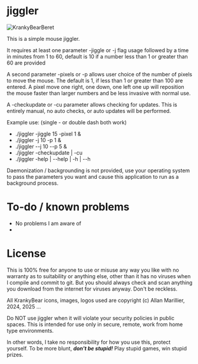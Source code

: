# jiggler
![KrankyBearBeret](https://github.com/user-attachments/assets/95aef02f-a72c-4b82-aad2-5d2e4b30315a)

This is a simple mouse jiggler.

It requires at least one parameter -jiggle or -j flag usage followed by a time
in minutes from 1 to 60, default is 10 if a number less than 1 or greater
than 60 are provided

A second parameter -pixels or -p allows user choice of the number of pixels to
move the mouse. The default is 1, if less than 1 or greater than 100 are entered.
A pixel move one right, one down, one left one up will reposition the mouse faster
than larger numbers and be less invasive with normal use.

A -checkupdate or -cu parameter allows checking for updates. This is entirely manual,
no auto checks, or auto updates will be performed.

Example use: (single - or double dash both work)
* ./jiggler -jiggle 15 -pixel 1 &
* ./jiggler -j 10 -p 1 &
* ./jiggler --j 10 --p 5 &
* ./jiggler -checkupdate | -cu
* ./jiggler -help | --help | -h | --h

Daemonization / backgrounding is not provided, use your operating system to pass
the parameters you want and cause this application to run as a background process.



# To-do / known problems
- No problems I am aware of
- 


# License
This is 100% free for anyone to use or misuse any way you like with no warranty as
to suitability or anything else, other than it has no viruses when I compile and
commit to git. But you should always check and scan anything you download from the
internet for viruses anyway. Don't be reckless.

All KrankyBear icons, images, logos used are copyright (c) Allan Marillier, 2024, 2025 ...

Do NOT use jiggler when it will violate your security policies in public spaces.
This is intended for use only in secure, remote, work from home type environments.

In other words, I take no responsibility for how you use this, protect yourself. 
To be more blunt, _**don't be stupid!**_
Play stupid games, win stupid prizes.
